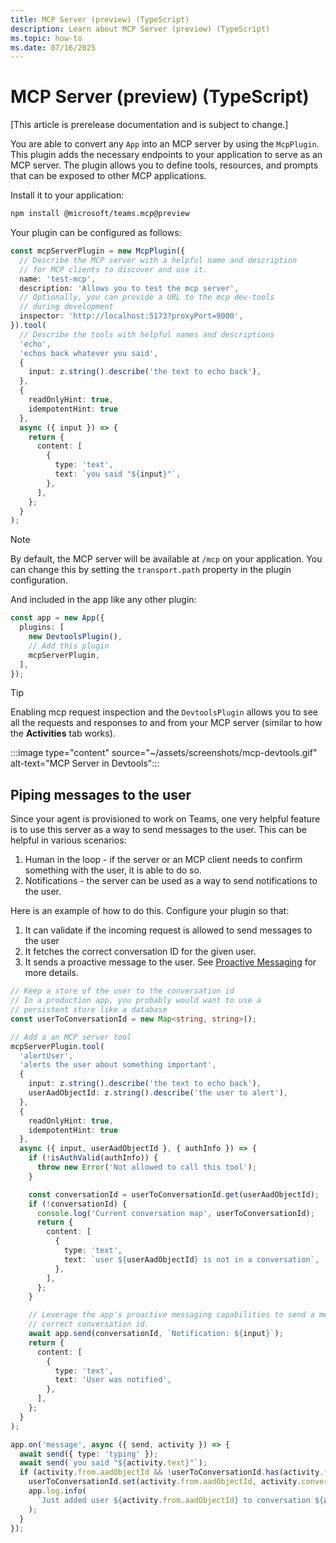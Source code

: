 ```yaml
---
title: MCP Server (preview) (TypeScript)
description: Learn about MCP Server (preview) (TypeScript)
ms.topic: how-to
ms.date: 07/16/2025
---
```


# MCP Server (preview) (TypeScript)

[This article is prerelease documentation and is subject to change.]

You are able to convert any `App` into an MCP server by using the `McpPlugin`. This plugin adds the necessary endpoints to your application to serve as an MCP server. The plugin allows you to define tools, resources, and prompts that can be exposed to other MCP applications. 

Install it to your application:

```bash
npm install @microsoft/teams.mcp@preview
```

Your plugin can be configured as follows:

```ts
const mcpServerPlugin = new McpPlugin({
  // Describe the MCP server with a helpful name and description
  // for MCP clients to discover and use it.
  name: 'test-mcp',
  description: 'Allows you to test the mcp server',
  // Optionally, you can provide a URL to the mcp dev-tools
  // during development
  inspector: 'http://localhost:5173?proxyPort=9000',
}).tool(
  // Describe the tools with helpful names and descriptions
  'echo',
  'echos back whatever you said',
  {
    input: z.string().describe('the text to echo back'),
  },
  {
    readOnlyHint: true,
    idempotentHint: true
  },
  async ({ input }) => {
    return {
      content: [
        {
          type: 'text',
          text: `you said "${input}"`,
        },
      ],
    };
  }
);
```

> [!NOTE]
> By default, the MCP server will be available at `/mcp` on your application. You can change this by setting the `transport.path` property in the plugin configuration.

And included in the app like any other plugin:

```ts
const app = new App({
  plugins: [
    new DevtoolsPlugin(),
    // Add this plugin
    mcpServerPlugin,
  ],
});
```

> [!TIP]
> Enabling mcp request inspection and the `DevtoolsPlugin` allows you to see all the requests and responses to and from your MCP server (similar to how the **Activities** tab works).

:::image type="content" source="~/assets/screenshots/mcp-devtools.gif" alt-text="MCP Server in Devtools":::

## Piping messages to the user

Since your agent is provisioned to work on Teams, one very helpful feature is to use this server as a way to send messages to the user. This can be helpful in various scenarios:

1. Human in the loop - if the server or an MCP client needs to confirm something with the user, it is able to do so.
2. Notifications - the server can be used as a way to send notifications to the user.

Here is an example of how to do this. Configure your plugin so that:
1. It can validate if the incoming request is allowed to send messages to the user
2. It fetches the correct conversation ID for the given user. 
3. It sends a proactive message to the user. See [Proactive Messaging](../../../essentials/sending-messages/proactive-messaging.md) for more details.

```ts
// Keep a store of the user to the conversation id
// In a production app, you probably would want to use a
// persistent store like a database
const userToConversationId = new Map<string, string>();

// Add a an MCP server tool
mcpServerPlugin.tool(
  'alertUser',
  'alerts the user about something important',
  {
    input: z.string().describe('the text to echo back'),
    userAadObjectId: z.string().describe('the user to alert'),
  },
  {
    readOnlyHint: true,
    idempotentHint: true
  },
  async ({ input, userAadObjectId }, { authInfo }) => {
    if (!isAuthValid(authInfo)) {
      throw new Error('Not allowed to call this tool');
    }

    const conversationId = userToConversationId.get(userAadObjectId);
    if (!conversationId) {
      console.log('Current conversation map', userToConversationId);
      return {
        content: [
          {
            type: 'text',
            text: `user ${userAadObjectId} is not in a conversation`,
          },
        ],
      };
    }

    // Leverage the app's proactive messaging capabilities to send a mesage to
    // correct conversation id.
    await app.send(conversationId, `Notification: ${input}`);
    return {
      content: [
        {
          type: 'text',
          text: 'User was notified',
        },
      ],
    };
  }
);
```

```ts
app.on('message', async ({ send, activity }) => {
  await send({ type: 'typing' });
  await send(`you said "${activity.text}"`);
  if (activity.from.aadObjectId && !userToConversationId.has(activity.from.aadObjectId)) {
    userToConversationId.set(activity.from.aadObjectId, activity.conversation.id);
    app.log.info(
      `Just added user ${activity.from.aadObjectId} to conversation ${activity.conversation.id}`
    );
  }
});
```